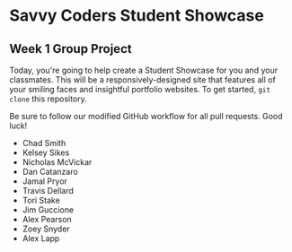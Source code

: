 # Savvy Coders Student Showcase
## Week 1 Group Project

Today, you're going to help create a Student Showcase for you and your classmates. This will be a responsively-designed site that features all of your smiling faces and insightful portfolio websites. To get started, `git clone` this repository.

Be sure to follow our modified GitHub workflow for all pull requests. Good luck!



+ Chad Smith
+ Kelsey Sikes
+ Nicholas McVickar
+ Dan Catanzaro
+ Jamal Pryor
+ Travis Dellard
+ Tori Stake
+ Jim Guccione
+ Alex Pearson
+ Zoey Snyder
+ Alex Lapp